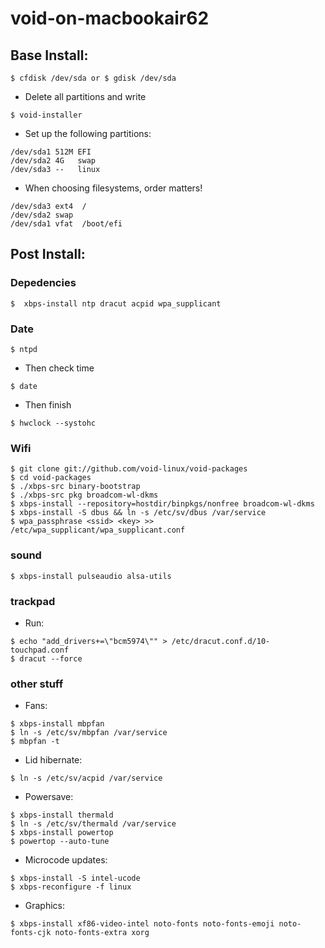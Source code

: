 # void-on-macbookair62

## Base Install: 

```
$ cfdisk /dev/sda or $ gdisk /dev/sda
```
* Delete all partitions and write

```
$ void-installer
```

* Set up the following partitions:
```
/dev/sda1 512M EFI
/dev/sda2 4G   swap
/dev/sda3 --   linux
```

* When choosing filesystems, order matters!
```
/dev/sda3 ext4  /
/dev/sda2 swap
/dev/sda1 vfat  /boot/efi
```

## Post Install:

### Depedencies

 ```
 $  xbps-install ntp dracut acpid wpa_supplicant
 ```

### Date

 ```
 $ ntpd
 ```
 * Then check time
 ```
 $ date
 ```
 * Then finish
 ```
 $ hwclock --systohc
 ```

### Wifi
```
$ git clone git://github.com/void-linux/void-packages
$ cd void-packages
$ ./xbps-src binary-bootstrap
$ ./xbps-src pkg broadcom-wl-dkms
$ xbps-install --repository=hostdir/binpkgs/nonfree broadcom-wl-dkms
$ xbps-install -S dbus && ln -s /etc/sv/dbus /var/service
$ wpa_passphrase <ssid> <key> >> /etc/wpa_supplicant/wpa_supplicant.conf
```
  
### sound
```
$ xbps-install pulseaudio alsa-utils
```

### trackpad
* Run:
```
$ echo "add_drivers+=\"bcm5974\"" > /etc/dracut.conf.d/10-touchpad.conf
$ dracut --force
```

### other stuff
* Fans:
```
$ xbps-install mbpfan
$ ln -s /etc/sv/mbpfan /var/service
$ mbpfan -t
```
 
* Lid hibernate:
```
$ ln -s /etc/sv/acpid /var/service
```
  
* Powersave:
```
$ xbps-install thermald
$ ln -s /etc/sv/thermald /var/service
$ xbps-install powertop
$ powertop --auto-tune
```

* Microcode updates:
```
$ xbps-install -S intel-ucode
$ xbps-reconfigure -f linux
```

* Graphics:
```
$ xbps-install xf86-video-intel noto-fonts noto-fonts-emoji noto-fonts-cjk noto-fonts-extra xorg
```
